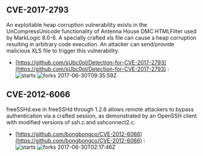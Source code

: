 ## CVE-2017-2793
 An exploitable heap corruption vulnerability exists in the UnCompressUnicode functionality of Antenna House DMC HTMLFilter used by MarkLogic 8.0-6. A specially crafted xls file can cause a heap corruption resulting in arbitrary code execution. An attacker can send/provide malicious XLS file to trigger this vulnerability.

- [https://github.com/sUbc0ol/Detection-for-CVE-2017-2793](https://github.com/sUbc0ol/Detection-for-CVE-2017-2793) :  
![starts](https://img.shields.io/github/stars/sUbc0ol/Detection-for-CVE-2017-2793.svg) 
![forks](https://img.shields.io/github/forks/sUbc0ol/Detection-for-CVE-2017-2793.svg) 
2017-06-30T09:35:59Z

## CVE-2012-6066
 freeSSHd.exe in freeSSHd through 1.2.6 allows remote attackers to bypass authentication via a crafted session, as demonstrated by an OpenSSH client with modified versions of ssh.c and sshconnect2.c.

- [https://github.com/bongbongco/CVE-2012-6066](https://github.com/bongbongco/CVE-2012-6066) :  
![starts](https://img.shields.io/github/stars/bongbongco/CVE-2012-6066.svg) 
![forks](https://img.shields.io/github/forks/bongbongco/CVE-2012-6066.svg) 
2017-06-30T02:17:46Z

